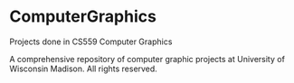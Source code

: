 # ComputerGraphics
Projects done in CS559 Computer Graphics

A comprehensive repository of computer graphic projects at University of Wisconsin Madison.
All rights reserved.
